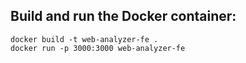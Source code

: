 ## Build and run the Docker container:

```
docker build -t web-analyzer-fe .
docker run -p 3000:3000 web-analyzer-fe
```
